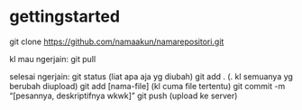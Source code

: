# gettingstarted

git clone https://github.com/namaakun/namarepositori.git

kl mau ngerjain:
git pull

selesai ngerjain:
git status (liat apa aja yg diubah)
git add . (. kl semuanya yg berubah diupload)
git add [nama-file] (kl cuma file tertentu)
git commit -m “[pesannya, deskriptifnya wkwk]”
git push (upload ke server)

